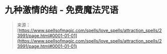 <!--yml

类别：未分类

日期：2024年06月12日 19:09:34

-->

# 九种激情的结 - 免费魔法咒语

> 来源：[https://www.spellsofmagic.com/spells/love_spells/attraction_spells/23991/page.html#0001-01-01](https://www.spellsofmagic.com/spells/love_spells/attraction_spells/23991/page.html#0001-01-01)
